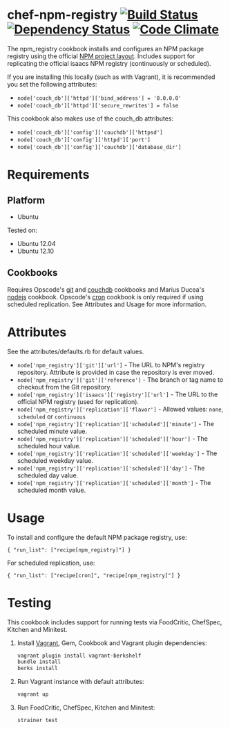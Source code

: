 chef-npm-registry [![Build Status](https://travis-ci.org/coryroloff/chef-npm-registry.png?branch=master)](https://travis-ci.org/coryroloff/chef-npm-registry) [![Dependency Status](https://gemnasium.com/coryroloff/chef-npm-registry.png)](https://gemnasium.com/coryroloff/chef-npm-registry) [![Code Climate](https://codeclimate.com/github/coryroloff/chef-npm-registry.png)](https://codeclimate.com/github/coryroloff/chef-npm-registry)
===========

The npm_registry cookbook installs and configures an NPM package registry using the official [NPM project layout](https://github.com/isaacs/npmjs.org). Includes support for replicating the official isaacs NPM registry (continuously or scheduled).

If you are installing this locally (such as with Vagrant), it is recommended you set the following attributes:

* `node['couch_db']['httpd']['bind_address'] = '0.0.0.0'`
* `node['couch_db']['httpd']['secure_rewrites'] = false`

This cookbook also makes use of the couch_db attributes:

* `node['couch_db']['config']['couchdb']['httpsd']`
* `node['couch_db']['config']['httpd']['port']`
* `node['couch_db']['config']['couchdb']['database_dir']`

Requirements
============

Platform
--------

* Ubuntu

Tested on:

* Ubuntu 12.04
* Ubuntu 12.10

Cookbooks
---------

Requires Opscode's [git](http://community.opscode.com/cookbooks/git) and [couchdb](http://community.opscode.com/cookbooks/couchdb) cookbooks and Marius Ducea's [nodejs](http://community.opscode.com/cookbooks/nodejs) cookbook. Opscode's [cron](http://community.opscode.com/cookbooks/cron) cookbook is only required if using scheduled replication. See Attributes and Usage for more information.

Attributes
==========

See the attributes/defaults.rb for default values.

* `node['npm_registry']['git']['url']` - The URL to NPM's registry repository. Attribute is provided in case the repository is ever moved.
* `node['npm_registry']['git']['reference']` - The branch or tag name to checkout from the Git repository.
* `node['npm_registry']['isaacs']['registry']['url']` - The URL to the official NPM registry (used for replication).
* `node['npm_registry']['replication']['flavor']` - Allowed values: `none`, `scheduled` or `continuous`
* `node['npm_registry']['replication']['scheduled']['minute']` - The scheduled minute value.
* `node['npm_registry']['replication']['scheduled']['hour']` - The scheduled hour value.
* `node['npm_registry']['replication']['scheduled']['weekday']` - The scheduled weekday value.
* `node['npm_registry']['replication']['scheduled']['day']` - The scheduled day value.
* `node['npm_registry']['replication']['scheduled']['month']` - The scheduled month value.

Usage
=====

To install and configure the default NPM package registry, use:

`{ "run_list": ["recipe[npm_registry]"] }`

For scheduled replication, use:

`{ "run_list": ["recipe[cron]", "recipe[npm_registry]"] }`

Testing
=======

This cookbook includes support for running tests via FoodCritic, ChefSpec, Kitchen and Minitest.

1. Install [Vagrant](http://downloads.vagrantup.com), Gem, Cookbook and Vagrant plugin dependencies:

	```bash
	vagrant plugin install vagrant-berkshelf
	bundle install
	berks install
	```

3. Run Vagrant instance with default attributes:

	```bash
	vagrant up
	```

4. Run FoodCritic, ChefSpec, Kitchen and Minitest:

	```bash
	strainer test
	```